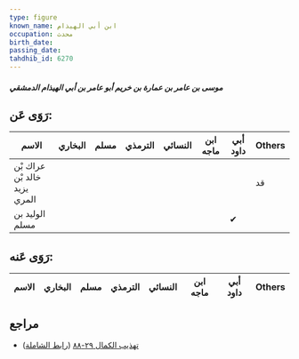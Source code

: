 ```yaml
---
type: figure
known_name: ابن أبي الهيذام
occupation: محدث
birth_date:
passing_date:
tahdhib_id: 6270
---
```

##### موسى بن عامر بن عمارة بن خريم أبو عامر بن أبي الهيذام الدمشقي

## رَوَى عَن:
| الاسم                        | البخاري | مسلم | الترمذي | النسائي | ابن ماجه | أبي داود | Others |
| ---------------------------- | ------- | ---- | ------- | ------- | -------- | -------- | ------ |
| عراك بْن خالد بْن يزيد المري |         |      |         |         |          |          | قد     |
| الوليد بن مسلم               |         |      |         |         |          | ✔        |        |
## رَوَى عَنه:
| الاسم | البخاري | مسلم | الترمذي | النسائي | ابن ماجه | أبي داود | Others |
| ----- | ------- | ---- | ------- | ------- | -------- | -------- | ------ |
## مراجع
- [تهذيب الكمال ٢٩-٨٨](obsidian://open?vault=Tahdhib-al-Kamal&file=Figures/٦٢٧٠-موسى%20بن%20عامر%20بن%20عمارة%20بن%20خريم%20أبو%20عامر%20بن%20أبي%20الهيذام%20الدمشقي) ([رابط الشاملة](https://shamela.ws/book/3722/15659))